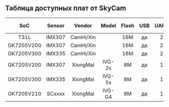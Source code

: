 
## Таблица доступных плат от SkyCam

| SoC        | Sensor | Vendor        | Model      | Flash | USB   | UART  | Ethernet | GPIO | USB WiFi/4G | OpenIPC | price |
|:----------:|:------:|:-------------:|:----------:|:-----:|:-----:|:-----:|:--------:|:----:|:------:|:-------:|:-------:|
| T31L       | IMX307 | CamHi/Xin     |            | 16M   | да    | 2     | да       |  6   | mt7601 |  готов  | 7$ |
| GK7205V200 | IMX307 | CamHi/Xin     |            | 16M   | да    | 2     | да       |  6   | mt7601 |  [готов](https://openipc.org/cameras/vendors/goke/socs/gk7205v200)  | 14.5$ |
| GK7205V300 | IMX335 | CamHi/Xin     |            | 16M   | да    | 2     | да       |  6   | mt7601 |  [готов](https://openipc.org/cameras/vendors/goke/socs/gk7205v300)  | 17.5$ |
| GK7205V200 | IMX307 | XiongMai      |   IVG-2s   | 8M    | да    | 1     | да       |  2   | нет    |  [готов](https://openipc.org/cameras/vendors/goke/socs/gk7205v200)  | 10.5$ |
| GK7205V300 | IMX335 | XiongMai      |   IVG-5s   | 8M    | да    | 1     | да       |  2   | нет    |  [готов](https://openipc.org/cameras/vendors/goke/socs/gk7205v300)  | 15.5$ |
| GK7205V210 | SCxxxx | XiongMai      |   IVG-G4   | 8M    | да    | 1     | да       |  2   | нет    |  готов  | 7$ |

